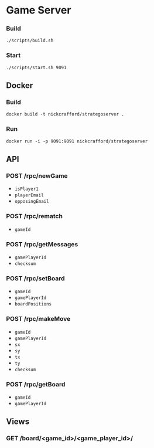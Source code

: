 # Game Server

### Build
```
./scripts/build.sh
```

### Start
```
./scripts/start.sh 9091
```

## Docker

### Build
```
docker build -t nickcrafford/strategoserver .
```

### Run
```
docker run -i -p 9091:9091 nickcrafford/strategoserver
```

## API

### POST /rpc/newGame
- `isPlayer1`
- `playerEmail`
- `opposingEmail`

### POST /rpc/rematch
- `gameId`

### POST /rpc/getMessages
- `gamePlayerId`
- `checksum`

### POST /rpc/setBoard
- `gameId`
- `gamePlayerId`
- `boardPositions` 

### POST /rpc/makeMove
- `gameId`
- `gamePlayerId`
- `sx`
- `sy`
- `tx`
- `ty`
- `checksum`

### POST /rpc/getBoard
- `gameId`
- `gamePlayerId`

## Views

### GET /board/<game_id>/<game_player_id>/
